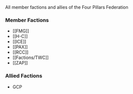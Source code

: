 All member factions and allies of the Four Pillars Federation

### Member Factions
- [[FMG]]
- [[H-C]]
- [[ICE]]
- [[PAX]]
- [[RCC]]
- [[Factions/TWC]]
- [[ZAP]]

### Allied Factions
- GCP

